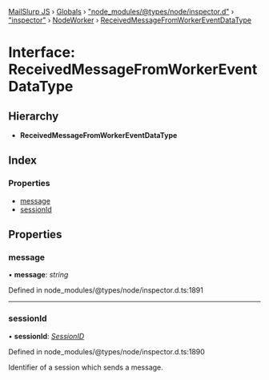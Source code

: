 [MailSlurp JS](../README.md) › [Globals](../globals.md) › ["node_modules/@types/node/inspector.d"](../modules/_node_modules__types_node_inspector_d_.md) › ["inspector"](../modules/_node_modules__types_node_inspector_d_._inspector_.md) › [NodeWorker](../modules/_node_modules__types_node_inspector_d_._inspector_.nodeworker.md) › [ReceivedMessageFromWorkerEventDataType](_node_modules__types_node_inspector_d_._inspector_.nodeworker.receivedmessagefromworkereventdatatype.md)

# Interface: ReceivedMessageFromWorkerEventDataType

## Hierarchy

* **ReceivedMessageFromWorkerEventDataType**

## Index

### Properties

* [message](_node_modules__types_node_inspector_d_._inspector_.nodeworker.receivedmessagefromworkereventdatatype.md#message)
* [sessionId](_node_modules__types_node_inspector_d_._inspector_.nodeworker.receivedmessagefromworkereventdatatype.md#sessionid)

## Properties

###  message

• **message**: *string*

Defined in node_modules/@types/node/inspector.d.ts:1891

___

###  sessionId

• **sessionId**: *[SessionID](../modules/_node_modules__types_node_inspector_d_._inspector_.nodeworker.md#sessionid)*

Defined in node_modules/@types/node/inspector.d.ts:1890

Identifier of a session which sends a message.
